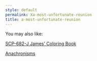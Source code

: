 ```yaml
---
style: default
permalink: Xa-most-unfortunate-reunion
title: a-most-unfortunate-reunion
---
```

You may also like:

[SCP-682-J James' Coloring Book](http://scp-wiki.net/scp-682-j-james-coloring-book)

[Anachronisms](http://scp-wiki.net/anachronisms)
